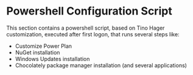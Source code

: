 # Powershell Configuration Script
This section contains a powershell script, based on Tino Hager customization, executed after first logon, that runs several steps like:
- Customize Power Plan
- NuGet installation
- Windows Updates installation
- Chocolately package manager installation (and several applications)
